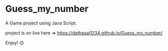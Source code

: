 # Guess_my_number

A Game project using Java Script.

project is on live here => https://dathasai1234.github.io/Guess_my_number/

Enjoy! 😉
